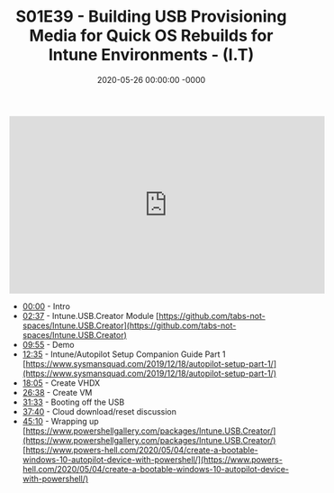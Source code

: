﻿---
layout: post
title: "S01E39 - Building USB Provisioning Media for Quick OS Rebuilds for Intune Environments - (I.T)"
date: 2020-05-26 00:00:00 -0000
categories:
---

<iframe loading="lazy" width="560" height="315" src="https://www.youtube.com/embed/7bO0fPGcLSY" title="YouTube video player" frameborder="0" allow="accelerometer; autoplay; clipboard-write; encrypted-media; gyroscope; picture-in-picture" allowfullscreen></iframe>

* [00:00](https://www.youtube.com/watch?v=7bO0fPGcLSY&t=0s) - Intro
* [02:37](https://www.youtube.com/watch?v=7bO0fPGcLSY&t=157s) - Intune.USB.Creator Module
[https://github.com/tabs-not-spaces/Intune.USB.Creator](https://github.com/tabs-not-spaces/Intune.USB.Creator)
* [09:55](https://www.youtube.com/watch?v=7bO0fPGcLSY&t=595s) - Demo
* [12:35](https://www.youtube.com/watch?v=7bO0fPGcLSY&t=755s) - Intune/Autopilot Setup Companion Guide Part 1
[https://www.sysmansquad.com/2019/12/18/autopilot-setup-part-1/](https://www.sysmansquad.com/2019/12/18/autopilot-setup-part-1/)
* [18:05](https://www.youtube.com/watch?v=7bO0fPGcLSY&t=1085s) - Create VHDX
* [26:38](https://www.youtube.com/watch?v=7bO0fPGcLSY&t=1598s) - Create VM
* [31:33](https://www.youtube.com/watch?v=7bO0fPGcLSY&t=1893s) - Booting off the USB
* [37:40](https://www.youtube.com/watch?v=7bO0fPGcLSY&t=2260s) - Cloud download/reset discussion
* [45:10](https://www.youtube.com/watch?v=7bO0fPGcLSY&t=2710s) - Wrapping up
[https://www.powershellgallery.com/packages/Intune.USB.Creator/](https://www.powershellgallery.com/packages/Intune.USB.Creator/)
[https://www.powers-hell.com/2020/05/04/create-a-bootable-windows-10-autopilot-device-with-powershell/](https://www.powers-hell.com/2020/05/04/create-a-bootable-windows-10-autopilot-device-with-powershell/)

